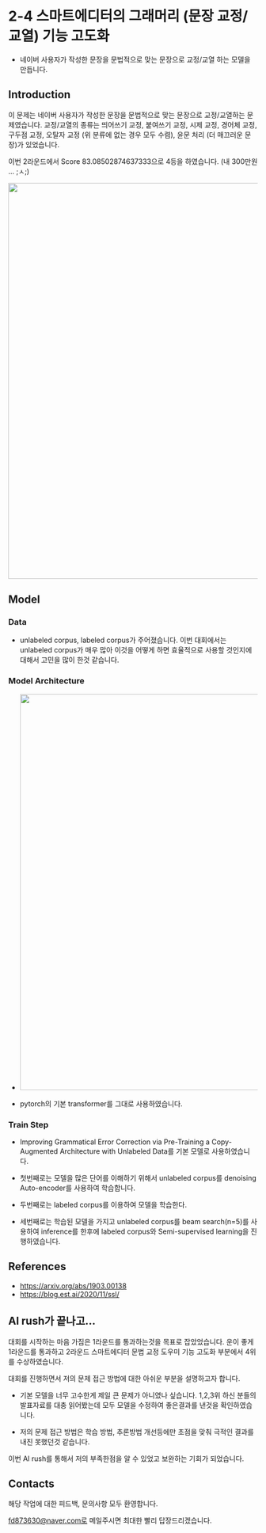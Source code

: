 # 2-4 스마트에디터의 그래머리 (문장 교정/교열) 기능 고도화

- 네이버 사용자가 작성한 문장을 문법적으로 맞는 문장으로 교정/교열 하는 모델을 만듭니다.

## Introduction
이 문제는 네이버 사용자가 작성한 문장을 문법적으로 맞는 문장으로 교정/교열하는 문제였습니다. 교정/교열의 종류는 띄어쓰기 교정, 붙여쓰기 교정, 시제 교정, 경어체 교정, 구두점 교정, 오탈자 교정 (위 분류에 없는 경우 모두 수렴), 윤문 처리 (더 매끄러운 문장)가 있었습니다.


이번 2라운드에서 Score 83.08502874637333으로 4등을 하였습니다. (내 300만원 ... ;ㅅ;)

<img width = "800" src = "https://user-images.githubusercontent.com/43025347/124918821-71f70c00-e030-11eb-980b-7571832a9e49.png">


## Model

### Data
- unlabeled corpus, labeled corpus가 주어졌습니다. 이번 대회에서는 unlabeled corpus가 매우 많아 이것을 어떻게 하면 효율적으로 사용할 것인지에 대해서 고민을 많이 한것 같습니다.

### Model Architecture
- <img width = "800" src = https://user-images.githubusercontent.com/43025347/131767613-675cfcaf-5904-45cf-8377-ca4906e99f0d.png>

- pytorch의 기본 transformer를 그대로 사용하였습니다.

### Train Step
- Improving Grammatical Error Correction via Pre-Training a Copy-Augmented Architecture with Unlabeled Data를 기본 모델로 사용하였습니다.

- 첫번째로는 모델을 많은 단어를 이해하기 위해서 unlabeled corpus를 denoising Auto-encoder를 사용하여 학습합니다.

- 두번째로는 labeled corpus를 이용하여 모델을 학습한다.

- 세번째로는 학습된 모델을 가지고 unlabeled corpus를 beam search(n=5)를 사용하여 inference를 한후에 labeled corpus와 Semi-supervised learning을 진행하였습니다. 


## References
* https://arxiv.org/abs/1903.00138
* https://blog.est.ai/2020/11/ssl/


## AI rush가 끝나고...

대회를 시작하는 마음 가짐은 1라운드를 통과하는것을 목표로 잡았었습니다. 운이 좋게 1라운드를 통과하고 2라운드 스마트에디터 문법 교정 도우미 기능 고도화 부분에서 4위를 수상하였습니다.

대회를 진행하면서 저의 문제 접근 방법에 대한 아쉬운 부분을 설명하고자 합니다.

- 기본 모델을 너무 고수한게 제일 큰 문제가 아니였나 싶습니다. 1,2,3위 하신 분들의 발표자료를 대충 읽어봤는데 모두 모델을 수정하여 좋은결과를 낸것을 확인하였습니다.

- 저의 문제 접근 방법은 학습 방법, 추론방법 개선등에만 초점을 맞춰 극적인 결과를 내진 못했던것 같습니다.

이번 AI rush를 통해서 저의 부족한점을 알 수 있었고 보완하는 기회가 되었습니다. 


## Contacts
해당 작업에 대한 피드백, 문의사항 모두 환영합니다.

fd873630@naver.com로 메일주시면 최대한 빨리 답장드리겠습니다.


